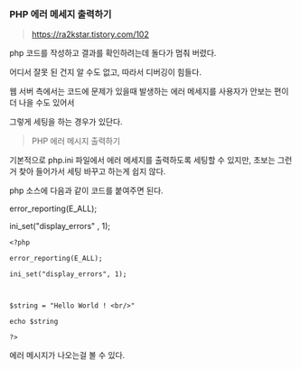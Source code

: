 ### PHP 에러 메세지 출력하기

> https://ra2kstar.tistory.com/102

php 코드를 작성하고 결과를 확인하려는데 돌다가 멈춰 버렸다.

어디서 잘못 된 건지 알 수도 없고, 따라서 디버깅이 힘들다.

웹 서버 측에서는 코드에 문제가 있을때 발생하는 에러 메세지를 사용자가 안보는 편이 더 나을 수도 있어서 

그렇게 세팅을 하는 경우가 있단다.



> PHP 에러 메시지 출력하기

기본적으로 php.ini 파일에서 에러 메세지를 출력하도록 세팅할 수 있지만, 초보는 그런거 찾아 들어가서 세팅 바꾸고 하는게 쉽지 않다.

php 소스에 다음과 같이 코드를 붙여주면 된다.

error_reporting(E_ALL);

ini_set("display_errors" , 1);

```
<?php

error_reporting(E_ALL);

ini_set("display_errors", 1);



$string = "Hello World ! <br/>" 

echo $string

?>
```

에러 메시지가 나오는걸 볼 수 있다.



